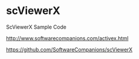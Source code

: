 # scViewerX
ScViewerX Sample Code

http://www.softwarecompanions.com/activex.html

https://github.com/SoftwareCompanions/scViewerX
